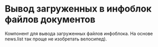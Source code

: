# Вывод загруженных в инфоблок файлов документов
 
Компонент для вывода загруженных файлов инфоблока.
На основе news.list так проще не изобретать велосипед).
